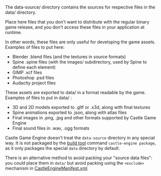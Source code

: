 The data-source/ directory contains the sources for respective files
in the data/ directory.

Place here files that you don't want to distribute
with the regular binary game release,
and you don't access these files in your application at runtime.

In other words, these files are only useful for developing the game assets.
Examples of files to put here:

- Blender .blend files (and the textures in source formats)
- Spine .spine files (with the images/ subdirectory, used by Spine to define each element)
- GIMP .xcf files
- Photoshop .psd files
- Audacity project files

These assets are exported to data/ in a format readable by the game.
Examples of files to put in data/ :

- 3D and 2D models exported to .gltf or .x3d, along with final textures
- Spine animations exported to .json, along with atlas files
- Final images in .png, .jpg and other formats supported by Castle Game Engine
- Final sound files in .wav, .ogg formats

Castle Game Engine doesn't treat the `data-source` directory in any special way.
It is not packaged by the [build tool](https://castle-engine.io/build_tool)
command `castle-engine package`, as it only packages the special `data` directory
by default.

There is an alternative method to avoid packing your "source data files":
you could place them in `data/` but avoid packing using the `<exclude>` mechanism
in [CastleEngineManifest.xml](https://castle-engine.io/project_manifest).

